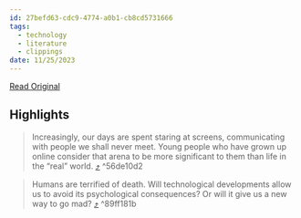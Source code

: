 ```yaml
---
id: 27befd63-cdc9-4774-a0b1-cb8cd5731666
tags:
  - technology
  - literature
  - clippings
date: 11/25/2023
---
```

[Read Original](https://www.theparisreview.org/blog/2023/10/23/the-future-of-ghosts/)

## Highlights

> Increasingly, our days are spent staring at screens, communicating with people we shall never meet. Young people who have grown up online consider that arena to be more significant to them than life in the “real” world. [⤴️](https://omnivore.app/me/the-paris-review-the-future-of-ghosts-the-paris-review-18b9df877bb#56de10d2-cf1f-4169-8b25-9e00a7884ae7)  ^56de10d2

> Humans are terrified of death. Will technological developments allow us to avoid its psychological consequences? Or will it give us a new way to go mad? [⤴️](https://omnivore.app/me/the-paris-review-the-future-of-ghosts-the-paris-review-18b9df877bb#89ff181b-5f4c-4d5a-99d0-1618d07ebfd4)  ^89ff181b

